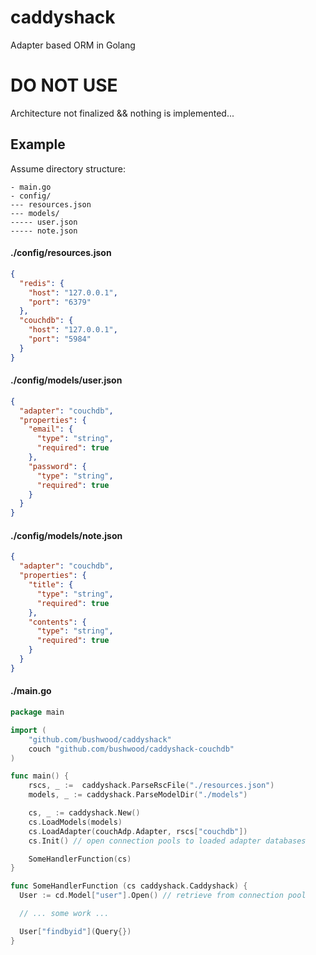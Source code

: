 # caddyshack

Adapter based ORM in Golang

# DO NOT USE

Architecture not finalized && nothing is implemented...

## Example

Assume directory structure:

```
- main.go
- config/
--- resources.json
--- models/
----- user.json
----- note.json
```

#### ./config/resources.json

```json
{
  "redis": {
    "host": "127.0.0.1",
    "port": "6379"
  },
  "couchdb": {
    "host": "127.0.0.1",
    "port": "5984"
  }
}
```

#### ./config/models/user.json

```json
{
  "adapter": "couchdb",
  "properties": {
    "email": {
      "type": "string",
      "required": true
    },
    "password": {
      "type": "string",
      "required": true
    }
  }
}
```

#### ./config/models/note.json

```json
{
  "adapter": "couchdb",
  "properties": {
    "title": {
      "type": "string",
      "required": true
    },
    "contents": {
      "type": "string",
      "required": true
    }
  }
}
```

#### ./main.go

```go
package main

import (
    "github.com/bushwood/caddyshack"
  	couch "github.com/bushwood/caddyshack-couchdb"
)

func main() {
    rscs, _ :=  caddyshack.ParseRscFile("./resources.json")
    models, _ := caddyshack.ParseModelDir("./models")

    cs, _ := caddyshack.New()
    cs.LoadModels(models)
    cs.LoadAdapter(couchAdp.Adapter, rscs["couchdb"])
    cs.Init() // open connection pools to loaded adapter databases

    SomeHandlerFunction(cs)
}

func SomeHandlerFunction (cs caddyshack.Caddyshack) {
  User := cd.Model["user"].Open() // retrieve from connection pool

  // ... some work ...

  User["findbyid"](Query{})
}
```
